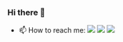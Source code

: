 ### Hi there 👋

<!--
**optiklab/optiklab** is a ✨ _special_ ✨ repository because its `README.md` (this file) appears on your GitHub profile.

Here are some ideas to get you started:

- 🔭 I’m currently working on ...
- 🌱 I’m currently learning ...
- 👯 I’m looking to collaborate on ...
- 🤔 I’m looking for help with ...
- 💬 Ask me about ...
- 😄 Pronouns: ...
- ⚡ Fun fact: ...
-->

- 📫 How to reach me:
  [<img src="https://camo.githubusercontent.com/a493f6833f99fb3c85788d6d9305e6b7a42b838e5ee5d138fd9a8214a7e77472/68747470733a2f2f696d672e736869656c64732e696f2f62616467652f6c696e6b6564696e2d2532333030373742352e7376673f267374796c653d666f722d7468652d6261646765266c6f676f3d6c696e6b6564696e266c6f676f436f6c6f723d7768697465">](https://www.linkedin.com/in/optiklab)
  [<img src="https://camo.githubusercontent.com/b1d7c42d0fcb1ac90770d74962808e7bdaa68c6962367e78becf80bc791699c2/68747470733a2f2f696d672e736869656c64732e696f2f62616467652f737461636b6f766572666c6f772d2532336634383032342e7376673f267374796c653d666f722d7468652d6261646765266c6f676f3d737461636b6f766572666c6f77266c6f676f436f6c6f723d7768697465">](https://stackoverflow.com/users/1850869/yarkov-anton)
  [<img src="https://camo.githubusercontent.com/b36caf17f1ff3ba51cc83445df7b1615afcb27d7a4c4029c1f3b60892725e3f6/68747470733a2f2f696d672e736869656c64732e696f2f62616467652f626c6f672d2532333030302e7376673f267374796c653d666f722d7468652d6261646765266c6f676f3d77656273697465266c6f676f436f6c6f723d7768697465">](https://optiklab.github.io/)
